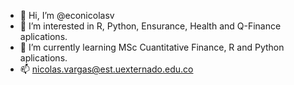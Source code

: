 - 👋 Hi, I’m @econicolasv
- 👀 I’m interested in R, Python, Ensurance, Health and Q-Finance aplications.
- 🌱 I’m currently learning MSc Cuantitative Finance, R and Python aplications.
- 📫 nicolas.vargas@est.uexternado.edu.co

<!---
econicolasv/econicolasv is a ✨ special ✨ repository because its `README.md` (this file) appears on your GitHub profile.
You can click the Preview link to take a look at your changes.
--->

